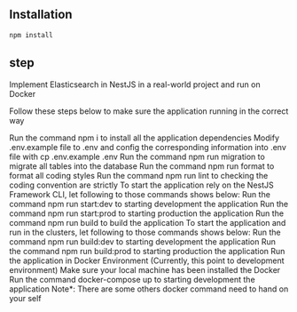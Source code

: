 

## Installation


```bash
npm install
```

## step
Implement Elasticsearch in NestJS in a real-world project and run on Docker

Follow these steps below to make sure the application running in the correct way

Run the command npm i to install all the application dependencies
Modify .env.example file to .env and config the corresponding information into .env file
with cp .env.example .env
Run the command npm run migration to migrate all tables into the database
Run the command npm run format to format all coding styles
Run the command npm run lint to checking the coding convention are strictly
To start the application rely on the NestJS Framework CLI, let following to those commands shows below:
Run the command npm run start:dev to starting development the application
Run the command npm run start:prod to starting production the application
Run the command npm run build to build the application
To start the application and run in the clusters, let following to those commands shows below:
Run the command npm run build:dev to starting development the application
Run the command npm run build:prod to starting production the application
Run the application in Docker Environment (Currently, this point to development environment)
Make sure your local machine has been installed the Docker
Run the command docker-compose up to starting development the application
Note*: There are some others docker command need to hand on your self